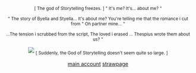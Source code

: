 </div>

<div align="center">
  


<sub>[ The god of Storytelling freezes. ] " It's me? It's... about me? " </sub> 

<sub> " The story of Byella and Styella... It's about me? </sub> 
<sub> You're telling me that the romance i cut from " Oh partner mine... " </sub> 

<sub> ...The tension i scrubbed from the script, </sub> 
<sub> The loved i erased </sub> 
<sub> ... Thespius wrote them about us? " </sub> 



![](https://files.catbox.moe/6yia16.png)
<sub> [ Suddenly, the God of Storytelling doesn't seem quite so large. ] </sub> 

[main account](https://github.com/teamchaotix)    [strawpage](https://clickyclack.straw.page)

</div>

